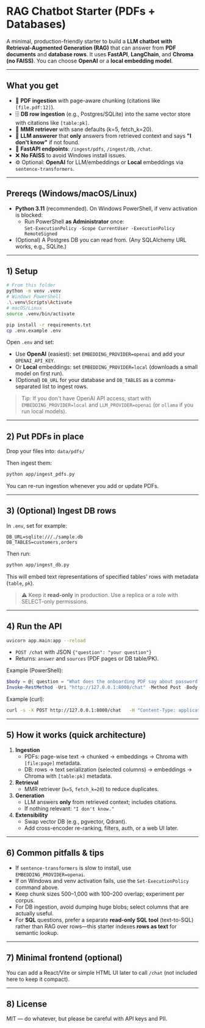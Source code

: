 
# RAG Chatbot Starter (PDFs + Databases)

A minimal, production-friendly starter to build a **LLM chatbot with Retrieval-Augmented Generation (RAG)** that can answer from **PDF documents** and **database rows**. It uses **FastAPI**, **LangChain**, and **Chroma (no FAISS)**. You can choose **OpenAI** or a **local embedding model**.

---

## What you get

- 📄 **PDF ingestion** with page-aware chunking (citations like `[file.pdf:12]`).
- 🗄️ **DB row ingestion** (e.g., Postgres/SQLite) into the same vector store with citations like `[table:pk]`.
- 🔎 **MMR retriever** with sane defaults (k=5, fetch_k=20).
- 🤖 **LLM answerer** that **only** answers from retrieved context and says **"I don't know"** if not found.
- 🚀 **FastAPI endpoints**: `/ingest/pdfs`, `/ingest/db`, `/chat`.
- ❌ **No FAISS** to avoid Windows install issues.
- ⚙️ Optional: **OpenAI** for LLM/embeddings or **Local** embeddings via `sentence-transformers`.

---

## Prereqs (Windows/macOS/Linux)

- **Python 3.11** (recommended). On Windows PowerShell, if venv activation is blocked:
  - Run PowerShell **as Administrator** once:  
    `Set-ExecutionPolicy -Scope CurrentUser -ExecutionPolicy RemoteSigned`
- (Optional) A Postgres DB you can read from. (Any SQLAlchemy URL works, e.g., SQLite.)

---

## 1) Setup

```bash
# From this folder
python -m venv .venv
# Windows PowerShell
.\.venv\Scripts\Activate
# macOS/Linux
source .venv/bin/activate

pip install -r requirements.txt
cp .env.example .env
```

Open `.env` and set:

- Use **OpenAI** (easiest): set `EMBEDDING_PROVIDER=openai` and add your `OPENAI_API_KEY`.
- Or **Local** embeddings: set `EMBEDDING_PROVIDER=local` (downloads a small model on first run).
- (Optional) `DB_URL` for your database and `DB_TABLES` as a comma-separated list to ingest rows.

> Tip: If you don't have OpenAI API access, start with `EMBEDDING_PROVIDER=local` and `LLM_PROVIDER=openai` (or `ollama` if you run local models).

---

## 2) Put PDFs in place

Drop your files into: `data/pdfs/`

Then ingest them:

```bash
python app/ingest_pdfs.py
```

You can re-run ingestion whenever you add or update PDFs.

---

## 3) (Optional) Ingest DB rows

In `.env`, set for example:

```
DB_URL=sqlite:///./sample.db
DB_TABLES=customers,orders
```

Then run:

```bash
python app/ingest_db.py
```

This will embed text representations of specified tables' rows with metadata (`table`, `pk`).

> ⚠️ Keep it **read-only** in production. Use a replica or a role with SELECT-only permissions.

---

## 4) Run the API

```bash
uvicorn app.main:app --reload
```

- `POST /chat` with JSON `{"question": "your question"}`
- Returns: `answer` and `sources` (PDF pages or DB table/PK).

Example (PowerShell):

```powershell
$body = @{ question = "What does the onboarding PDF say about password policy?" } | ConvertTo-Json
Invoke-RestMethod -Uri "http://127.0.0.1:8000/chat" -Method Post -Body $body -ContentType "application/json"
```

Example (curl):

```bash
curl -s -X POST http://127.0.0.1:8000/chat   -H "Content-Type: application/json"   -d '{"question": "Show me the most common issue in the support handbook"}' | jq
```

---

## 5) How it works (quick architecture)

1. **Ingestion**
   - PDFs: page-wise text → chunked → embeddings → Chroma with `[file:page]` metadata.
   - DB: rows → text serialization (selected columns) → embeddings → Chroma with `[table:pk]` metadata.
2. **Retrieval**
   - MMR retriever (`k=5`, `fetch_k=20`) to reduce duplicates.
3. **Generation**
   - LLM answers **only** from retrieved context; includes citations.
   - If nothing relevant: `"I don't know."`
4. **Extensibility**
   - Swap vector DB (e.g., pgvector, Qdrant).
   - Add cross-encoder re-ranking, filters, auth, or a web UI later.

---

## 6) Common pitfalls & tips

- If `sentence-transformers` is slow to install, use `EMBEDDING_PROVIDER=openai`.
- If on Windows and venv activation fails, use the `Set-ExecutionPolicy` command above.
- Keep chunk sizes 500–1,000 with 100–200 overlap; experiment per corpus.
- For DB ingestion, avoid dumping huge blobs; select columns that are actually useful.
- For **SQL** questions, prefer a separate **read-only SQL tool** (text-to-SQL) rather than RAG over rows—this starter indexes **rows as text** for semantic lookup.

---

## 7) Minimal frontend (optional)

You can add a React/Vite or simple HTML UI later to call `/chat` (not included here to keep it compact).

---

## 8) License

MIT — do whatever, but please be careful with API keys and PII.
